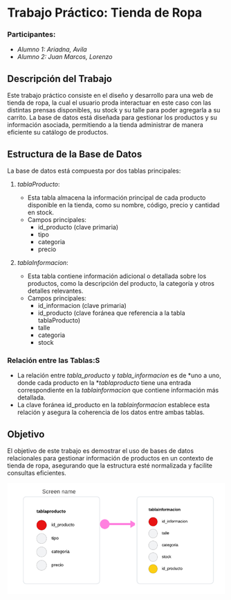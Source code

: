 # Trabajo Práctico: Tienda de Ropa

### Participantes:
- *Alumno 1: Ariadna, Avila*
- *Alumno 2: Juan Marcos, Lorenzo*

## Descripción del Trabajo
Este trabajo práctico consiste en el diseño y desarrollo para una web de tienda de ropa, la cual el usuario proda interactuar en este caso con las distintas prensas disponibles, su stock y su talle para poder agregarla a su carrito. La base de datos está diseñada para gestionar los productos y su información asociada, permitiendo a la tienda administrar de manera eficiente su catálogo de productos.

## Estructura de la Base de Datos

La base de datos está compuesta por dos tablas principales:

1. *tablaProducto*:
   - Esta tabla almacena la información principal de cada producto disponible en la tienda, como su nombre, código, precio y cantidad en stock.
   - Campos principales:
     - id_producto (clave primaria)
     - tipo
     - categoria
     - precio

2. *tablaInformacion*:
   - Esta tabla contiene información adicional o detallada sobre los productos, como la descripción del producto, la categoría y otros detalles relevantes.
   - Campos principales:
     - id_informacion (clave primaria)
     - id_producto (clave foránea que referencia a la tabla tablaProducto)
     - talle
     - categoria
     - stock
     

### Relación entre las Tablas:S
- La relación entre *tabla_producto* y *tabla_informacion* es de *uno a uno, donde cada producto en la **tablaproducto* tiene una entrada correspondiente en la *tablainformacion* que contiene información más detallada.
- La clave foránea id_producto en la *tablainformacion* establece esta relación y asegura la coherencia de los datos entre ambas tablas.

## Objetivo
El objetivo de este trabajo es demostrar el uso de bases de datos relacionales para gestionar información de productos en un contexto de tienda de ropa, asegurando que la estructura esté normalizada y facilite consultas eficientes.

![Texto alternativo](images/DER.png)